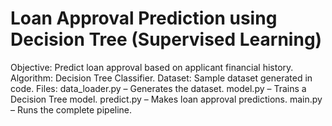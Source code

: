 # Loan Approval Prediction using Decision Tree (Supervised Learning)
Objective: Predict loan approval based on applicant financial history.
Algorithm: Decision Tree Classifier.
Dataset: Sample dataset generated in code.
Files:
data_loader.py – Generates the dataset.
model.py – Trains a Decision Tree model.
predict.py – Makes loan approval predictions.
main.py – Runs the complete pipeline.